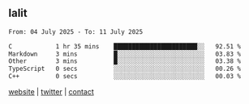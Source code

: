 ## lalit

<!--START_SECTION:waka-->

```txt
From: 04 July 2025 - To: 11 July 2025

C            1 hr 35 mins    ███████████████████████░░   92.51 %
Markdown     3 mins          █░░░░░░░░░░░░░░░░░░░░░░░░   03.83 %
Other        3 mins          █░░░░░░░░░░░░░░░░░░░░░░░░   03.38 %
TypeScript   0 secs          ░░░░░░░░░░░░░░░░░░░░░░░░░   00.26 %
C++          0 secs          ░░░░░░░░░░░░░░░░░░░░░░░░░   00.03 %
```

<!--END_SECTION:waka-->

[website](https://lalit.sh) | [twitter](https://x.com/@lalitcodes) | [contact](https://lalit.sh/contact)
